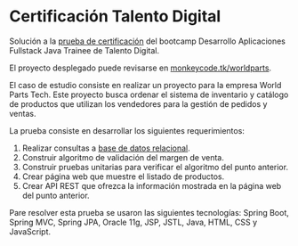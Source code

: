 # Certificación Talento Digital

Solución a la [prueba de certificación](casos/World%20Parts/Caso%20World%20Parts%20Tech%20Catalog%20%26%20Inventory.pdf) del bootcamp Desarrollo Aplicaciones Fullstack Java Trainee de Talento Digital.

El proyecto desplegado puede revisarse en [monkeycode.tk/worldparts](http://152.67.40.135:8080/worldparts).

El caso de estudio consiste en realizar un proyecto para la empresa World Parts Tech. Este proyecto busca ordenar el sistema de inventario y catálogo de productos que utilizan los vendedores para la gestión de pedidos y ventas.

La prueba consiste en desarrollar los siguientes requerimientos:
1. Realizar consultas a [base de datos relacional](casos/World%20Parts/er-diagram.png).
2. Construir algoritmo de validación del margen de venta.
3. Construir pruebas unitarias para verificar el algoritmo del punto anterior.
4. Crear página web que muestre el listado de productos.
5. Crear API REST que ofrezca la información mostrada en la página web del punto anterior.

Pare resolver esta prueba se usaron las siguientes tecnologías: Spring Boot, Spring MVC, Spring JPA, Oracle 11g, JSP, JSTL, Java, HTML, CSS y JavaScript.
